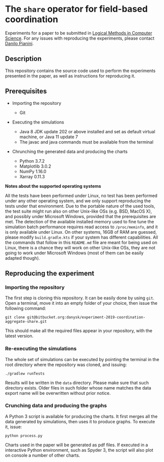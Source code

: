 # The `share` operator for field-based coordination

Experiments for a paper to be submitted in [Logical Methods in Computer Science](https://lmcs.episciences.org/). For any issues with reproducing the experiments, please contact [Danilo Pianini](mailto:danilo.pianini@unibo.it).


## Description

This repository contains the source code used to perform the experiments presented in the paper, as well as instructions for reproducing it.


## Prerequisites

* Importing the repository
    - Git

* Executing the simulations
    - Java 8 JDK update 202 or above installed and set as default virtual machine, or Java 11 update 7
    - The javac and java commands must be available from the terminal

* Chrunching the generated data and producing the charts
    - Python 3.7.2
    - Matplotlib 3.0.2
    - NumPy 1.16.0
    - Xarray 0.11.3

**Notes about the supported operating systems**

All the tests have been performed under Linux, no test has been performed under any other operating system, and we only support reproducing the tests under that environment.
Due to the portable nature of the used tools, the test suite might run also on other Unix-like OSs (e.g. BSD, MacOS X), and possibly under Microsoft Windows, provided that the prerequisites are met.
The detection of the available installed memory used to fine tune the simulation batch performance requires read access to `/proc/meminfo`, and it is only available under Linux.
On other systems, 16GB of RAM are guessed, please modify `build.gradle.kts` if your system has different capabilities.
All the commands that follow in this `README.md` file are meant for being used on Linux, there is a chance they will work on other Unix-like OSs, they are not going to work under Microsoft Windows (most of them can be easily adapted though).


## Reproducing the experiment


### Importing the repository

The first step is cloning this repository. It can be easily done by using `git`. Open a terminal, move it into an empty folder of your choice, then issue the following command:

``git clone git@bitbucket.org:danysk/experiment-2019-coordination-aggregate-share.git``

This should make all the required files appear in your repository, with the latest version.

### Re-executing the simulations

The whole set of simulations can be executed by pointing the terminal in the root directory where the repository was cloned, and issuing:

``./gradlew runTests``

Results will be written in the `data` directory.
Please make sure that such directory exists.
Older files in such folder whose name matches the data export name will be overwritten without prior notice.

### Crunching data and producing the graphs

A Python 3 script is available for producing the charts.
It first merges all the data generated by simulations, then uses it to produce graphs.
To execute it, issue:

``python process.py``

Charts used in the paper will be generated as pdf files.
If executed in a interactive Python environment, such as Spyder 3, the script will also plot on console a number of other charts.
